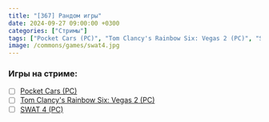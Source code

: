 ```yaml
---
title: "[367] Рандом игры"
date: 2024-09-27 09:00:00 +0300
categories: ["Стримы"]
tags: ["Pocket Cars (PC)", "Tom Clancy's Rainbow Six: Vegas 2 (PC)", "SWAT 4 (PC)"]
image: /commons/games/swat4.jpg
---
```


### Игры на стриме:
+ [ ] [Pocket Cars (PC)](/tags/pocket-cars-pc)
+ [ ] [Tom Clancy's Rainbow Six: Vegas 2 (PC)](/tags/tom-clancy-s-rainbow-six-vegas-2-pc)
+ [ ] [SWAT 4 (PC)](/tags/swat-4-pc)
